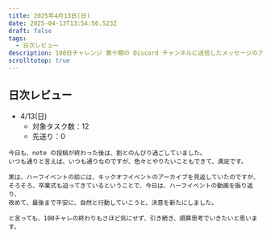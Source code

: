 ```yaml
---
title: 2025年4月13日(日)
date: 2025-04-13T13:54:56.523Z
draft: false
tags:
  - 日次レビュー
description: 100日チャレンジ 第十期の Discord チャンネルに送信したメッセージのアーカイブ
scrolltotop: true
---
```


## 日次レビュー

- 4/13(日)
  - 対象タスク数：12
  - 先送り：0

```
今日も、note の投稿が終わった後は、割とのんびり過ごしていました。
いつも通りと言えば、いつも通りなのですが、色々とやりたいこともできて、満足です。

実は、ハーフイベントの前には、キックオフイベントのアーカイブを見返していたのですが、
そろそろ、卒業式も迫ってきているということで、今日は、ハーフイベントの動画を振り返り、
改めて、最後まで平安に、自然と行動していこうと、決意を新たにしました。

と言っても、100チャレの終わりもさほど気にせず、引き続き、順算思考でいきたいと思います。
```

